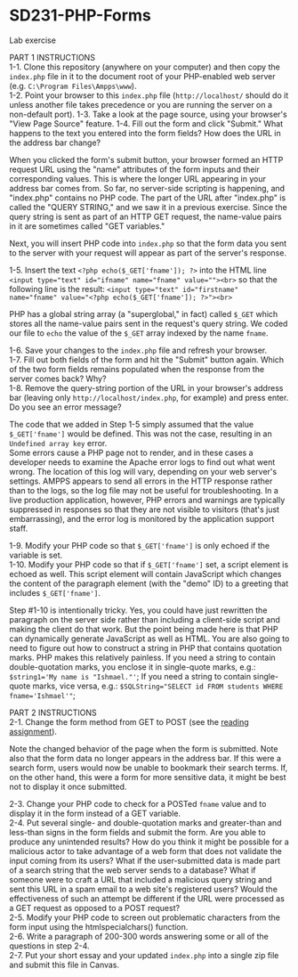 # SD231-PHP-Forms
Lab exercise

PART 1 INSTRUCTIONS  
1-1. Clone this repository (anywhere on your computer) and then copy the `index.php` file in it to the document root of your PHP-enabled web server (e.g. `C:\Program Files\Ampps\www`).  
1-2. Point your browser to this `index.php` file (`http://localhost/` should do it unless another file takes precedence or you are running the server on a non-default port).
1-3. Take a look at the page source, using your browser's "View Page Source" feature.
1-4. Fill out the form and click "Submit."  What happens to the text you entered into the form fields? How does the URL in the address bar change?

When you clicked the form's submit button, your browser formed an HTTP request URL using the "name" attributes of the form inputs and their corresponding values. This is where the longer URL appearing in your address bar comes from. So far, no server-side scripting is happening, and "index.php" contains no PHP code. The part of the URL after "index.php" is called the "QUERY STRING," and we saw it in a previous exercise. Since the query string is sent as part of an HTTP GET request, the name-value pairs in it are sometimes called "GET variables."  

Next, you will insert PHP code into `index.php` so that the form data you sent to the server with your request will appear as part of the server's response.

1-5. Insert the text `<?php echo($_GET['fname']); ?>` into the HTML line `<input type="text" id="ifname" name="fname" value=""><br>` so that the following line is the result:
`<input type="text" id="firstname" name="fname" value="<?php echo($_GET['fname']); ?>"><br>`

PHP has a global string array (a "superglobal,"  in fact) called `$_GET` which stores all the name-value pairs sent in the request's query string. We coded our file to `echo` the value of the `$_GET` array indexed by the name `fname`. 

1-6. Save your changes to the `index.php` file and refresh your browser.  
1-7. Fill out both fields of the form and hit the "Submit" button again. Which of the two form fields remains populated when the response from the server comes back? Why?  
1-8. Remove the query-string portion of the URL in your browser's address bar (leaving only `http://localhost/index.php`, for example) and press enter. Do you see an error message?  

The code that we added in Step 1-5 simply assumed that the value `$_GET['fname']` would be defined. This was not the case, resulting in an `Undefined array key` error.   
Some errors cause a PHP page not to render, and in these cases a developer needs to examine the Apache error logs to find out what went wrong. The location of this log will vary, depending on your web server's settings. AMPPS appears to send all errors in the HTTP response rather than to the logs, so the log file may not be useful for troubleshooting. In a live production application, however, PHP errors and warnings are typically suppressed in responses so that they are not visible to visitors (that's just embarrassing), and the error log is monitored by the application support staff.  

1-9. Modify your PHP code so that `$_GET['fname']` is only echoed if the variable is set.  
1-10. Modify your PHP code so that if `$_GET['fname']` set, a script element is echoed as well. This script element will contain JavaScript which changes the content of the paragraph element (with the "demo" ID) to a greeting that includes `$_GET['fname']`.  

Step #1-10 is intentionally tricky. Yes, you could have just rewritten the paragraph on the server side rather than including a client-side script and making the client do that work. But the point being made here is that PHP can dynamically generate JavaScript as well as HTML. You are also going to need to figure out how to construct a string in PHP that contains quotation marks. PHP makes this relatively painless. If you need a string to contain double-quotation marks, you enclose it in single-quote marks, e.g.: `$string1='My name is "Ishmael."'`; If you need a string to contain single-quote marks, vice versa, e.g.: `$SQLString="SELECT id FROM students WHERE fname='Ishmael'"`;  

PART 2 INSTRUCTIONS  
2-1. Change the form method from GET to POST (see the [reading assignment](https://www.w3schools.com/php/php_forms.asp)).  

Note the changed behavior of the page when the form is submitted. Note also that the form data no longer appears in the address bar. If this were a search form, users would now be unable to bookmark their search terms. If, on the other hand, this were a form for more sensitive data, it might be best not to display it once submitted. 

2-3. Change your PHP code to check for a POSTed `fname` value and to display it in the form instead of a GET variable.  
2-4. Put several single- and double-quotation marks and greater-than and less-than signs in the form fields and submit the form. Are you able to produce any unintended results? How do you think it might be possible for a malicious actor to take advantage of a web form that does not validate the input coming from its users?  What if the user-submitted data is made part of a search string that the web server sends to a database? What if someone were to craft a URL that included a malicious query string and sent this URL in a spam email to a web site's registered users? Would the effectiveness of such an attempt be different if the URL were processed as a GET request as opposed to a POST request?  
2-5. Modify your PHP code to screen out problematic characters from the form input using the htmlspecialchars() function.  
2-6. Write a paragraph of 200-300 words answering some or all of the questions in step 2-4.  
2-7. Put your short essay and your updated `index.php` into a single zip file and submit this file in Canvas.    


